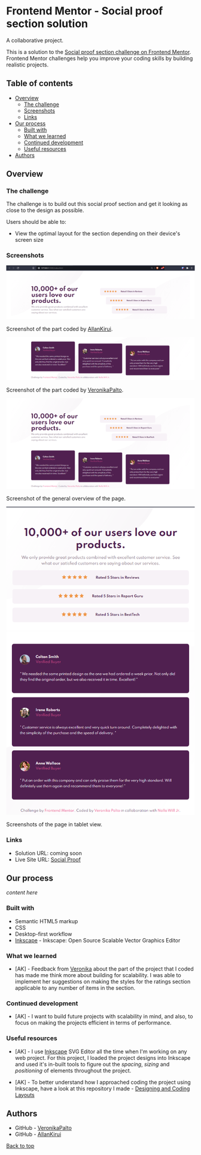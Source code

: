# Frontend Mentor - Social proof section solution

A collaborative project.

This is a solution to the [Social proof section challenge on Frontend Mentor](https://www.frontendmentor.io/challenges/social-proof-section-6e0qTv_bA). Frontend Mentor challenges help you improve your coding skills by building realistic projects.

## Table of contents

-  [Overview](#overview)
   -  [The challenge](#the-challenge)
   -  [Screenshots](#screenshots)
   -  [Links](#links)
-  [Our process](#our-process)
   -  [Built with](#built-with)
   -  [What we learned](#what-we-learned)
   -  [Continued development](#continued-development)
   -  [Useful resources](#useful-resources)
-  [Authors](#authors)

## Overview

### The challenge

The challenge is to build out this social proof section and get it looking as close to the design as possible.

Users should be able to:

-  View the optimal layout for the section depending on their device's screen size

### Screenshots

![](./static/img/markdown_images/1.png)

Screenshot of the part coded by [AllanKirui](#authors).

![](./static/img/markdown_images/2.png)

Screenshot of the part coded by [VeronikaPalto](#authors).

![](./static/img/markdown_images/3.png)

Screenshot of the general overview of the page.

![](./static/img/markdown_images/4.png)
![](./static/img/markdown_images/5.png)

Screenshots of the page in tablet view.

### Links

-  Solution URL: coming soon
-  Live Site URL: [Social Proof](https://practical-tereshkova-8c641d.netlify.app/)

## Our process

_content here_

### Built with

-  Semantic HTML5 markup
-  CSS
-  Desktop-first workflow
-  [Inkscape](https://inkscape.org) - Inkscape: Open Source Scalable Vector Graphics Editor

### What we learned

-  [AK] - Feedback from [Veronika](#authors) about the part of the project that I coded has made me think more about building for scalability. I was able to implement her suggestions on making the styles for the ratings section applicable to any number of items in the section.

### Continued development

-  [AK] - I want to build future projects with scalability in mind, and also, to focus on making the projects efficient in terms of performance.

### Useful resources

-  [AK] - I use [Inkscape](https://inkscape.org) SVG Editor all the time when I'm working on any web project. For this project, I loaded the project designs into Inkscape and used it's in-built tools to figure out the _spacing_, _sizing_ and _positioning_ of elements throughout the project.

-  [AK] - To better understand how I approached coding the project using Inkscape, have a look at this repository I made - [Designing and Coding Layouts](https://github.com/AllanKirui/designing-and-coding-layouts)

## Authors

-  GitHub - [VeronikaPalto](https://www.github.com/JepardMay)
-  GitHub - [AllanKirui](https://www.github.com/AllanKirui)

[Back to top](#frontend-mentor---social-proof-section-solution)
